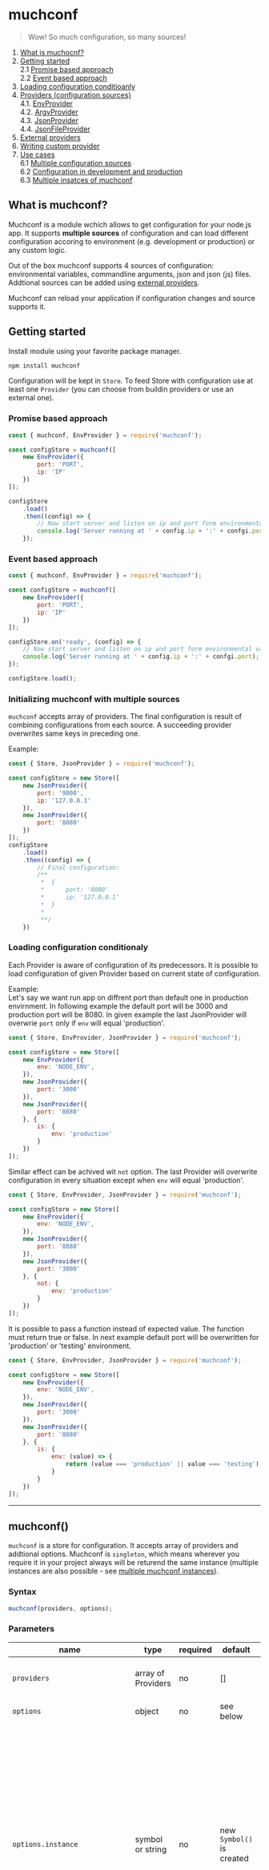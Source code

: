 # muchconf 
> Wow! So much configuration, so many sources!

1. [What is muchocnf?](#What%20is%20muchconf?)
2. [Getting started](#Getting%20started)  
    2.1 [Promise based approach](#Promise%20based%20approach:)  
    2.2 [Event based approach](#Event%20based%20approach)
3. [Loading configuration conditioanly]()
4. [Providers (configuration sources)](#Providers%20\(configuration%20sources\))  
    4.1. [EnvProvider](#EnvProvider)  
    4.2. [ArgvProvider](#ArgvProvider)  
    4.3. [JsonProvider](#JsonProvider)  
    4.4. [JsonFileProvider](#JsonFileProvider)
4. [External providers](#External%20providers)
5. [Writing custom provider]()
6. [Use cases]()  
    6.1 [Multiple configuration sources]()  
    6.2 [Configuration in development and production]()  
    6.3 [Multiple insatces of muchconf]()


## What is muchconf?
Muchconf is a module wchich allows to get configuration for your node.js app. It supports **multiple sources** of configuration and can load different configuration accoring to environment (e.g. development or production) or any custom logic.

Out of the box muchconf supports 4 sources of configuration: environmental variables, commandline arguments, json and json (js) files. Addtional sources can be added using [external providers](#External%20providers).

Muchconf can reload your application if configuration changes and source supports it.

## Getting started
Install module using your favorite package manager.
```bash
npm install muchconf
```
Configuration will be kept in `Store`. To feed Store with configuration use at least one `Provider` (you can choose from buildin providers or use an external one). 

### Promise based approach
```js
const { muchconf, EnvProvider } = require('muchconf');

const configStore = muchconf([
    new EnvProvider({
        port: 'PORT',
        ip: 'IP'
    })
]);

configStore
    .load()
    .then((config) => {
        // Now start server and listen on ip and port form environmental variables
        console.log('Server running at ' + config.ip + ':' + confgi.port);
    });
```
### Event based approach
```js
const { muchconf, EnvProvider } = require('muchconf');

const configStore = muchconf([
    new EnvProvider({
        port: 'PORT',
        ip: 'IP'
    })
]);

configStore.on('ready', (config) => {
    // Now start server and listen on ip and port form environmental variables
    console.log('Server running at ' + config.ip + ':' + confgi.port);
});

configStore.load();
```






### Initializing muchconf with multiple sources
`muchconf` accepts array of providers. The final configuration is result of combining configurations from each source. A succeeding provider overwrites same keys in preceding one.

Example:
```js
const { Store, JsonProvider } = require('muchconf');

const configStore = new Store([
    new JsonProvider({
        port: '9000',
        ip: '127.0.0.1'
    }),
    new JsonProvider({
        port: '8080'
    })
]);
configStore
    .load()
    .then((config) => {
        // Final configuration:
        /**
         *  {
         *      port: '8080'
         *      ip: '127.0.0.1'
         *  } 
         * 
         **/
    })
```




### Loading configuration conditionaly
Each Provider is aware of configuration of its predecessors. It is possible to load configuration of given Provider based on current state of configuration.

Example:  
Let's say we want run app on diffrent port than default one in production envirnment. In following example the default port will be 3000 and production port will be 8080. In given example the last JsonProvider will overwrie `port` only if `env` will equal 'production'.

```js
const { Store, EnvProvider, JsonProvider } = require('muchconf');

const configStore = new Store([
    new EnvProvider({
        env: 'NODE_ENV',
    }),
    new JsonProvider({
        port: '3000'
    }),
    new JsonProvider({
        port: '8080'
    }, {
        is: {
            env: 'production'
        }
    })
]);
```
Similar effect can be achived wit `not` option. The last Provider will overwrite configuration in every situation except when `env` will equal 'production'.

```js
const { Store, EnvProvider, JsonProvider } = require('muchconf');

const configStore = new Store([
    new EnvProvider({
        env: 'NODE_ENV',
    }),
    new JsonProvider({
        port: '8080'
    }),
    new JsonProvider({
        port: '3000'
    }, {
        not: {
            env: 'production'
        }
    })
]);
```

It is possible to pass a function instead of expected value. The function must return true or false. In next example default port will be overwritten for 'production' or 'testing' environment.

```js
const { Store, EnvProvider, JsonProvider } = require('muchconf');

const configStore = new Store([
    new EnvProvider({
        env: 'NODE_ENV',
    }),
    new JsonProvider({
        port: '3000'
    }),
    new JsonProvider({
        port: '8080'
    }, {
        is: {
            env: (value) => {
                return (value === 'production' || value === 'testing');
            }
        }
    })
]);
```




----------------------




## muchconf()
`muchconf` is a store for configuration. It accepts array of providers and addtional options. Muchconf is `singleton`, which means wherever you require it in your project always will be returend the same instance (multiple instances are also possible - see [multiple muchconf instances]()).

### Syntax
```js
muchconf(providers, options);
```

### Parameters
| name                              | type                  | required  | default                   | description                                       |
|-----------------------------------|-----------------------|-----------|---------------------------|---------------------------------------------------|
|`providers`                        | array of Providers    | no        | []                        | Providers of configuration to feed the store      |
| `options`                         | object                | no        | see below                 |   options for muchconf                            |
| `options.instance`                | symbol or string      | no        | new `Symbol()` is created | Each instance of muchconf is idetified by unique key. By default muchconf creates its key by its self. If more than one instance of muchconf is required it can be created by passing custom `instance` key. The same key must by used later to refer to this instance.
| `options.allowNullOrUndefined`    | boolean               | no        | `false`                   | Should `null` or `undefined` be treated as a proper value. If set to false (default behavior) `null` or `undefined` won't overwrite existing configuration.                                                                                            |

### Returns
Instance of configuration store. 

### Methods

#### `load` 
Loads configuration from store. I returns promise, wchich resolves to configuration object. 

Syntax:
```js
configStore
    .load()
    .then((config) => {
        // configuration is avalivle here
    });
``` 

#### `get`
Retruns configuration from store.

Syntax:
```js
let config = congiStore.get();
```

#### `getSymbol`
Returns unique key of instance.

Syntax:
```js
configStore.getSymbol();
```

### Events
Muchconf store is an instance of EventEmitter. During its lifecycle couple events are emitted.
| Event name    | Description                                                          |
|---------------|----------------------------------------------------------------------|
| `ready`       | Fired after store initialization and when final configuration is ready. `ready` event is fired only once in store lifecycle.
| `loaded`      | Fired whenever new configuration is ready. It is fired both after store initializan and after configuration update.
| `update`      | Fired after configuration update.
| `error`       | Fired whenever error occures. 


Event cycle:
| state \ event name | ready | loaded | update |
|---------------|:-------:|:--------:|:--------:|
| Instace of muchconf initialaized and configuration is ready | __yes__ | __yes__ | no |
| Configuration has been updated | no | __yes__ | __yes__ |

---------
## Class: Provider
Each configuration provider extends this class. Provider is an instace of EventEmitter.

```js
new Provider(options);
```
### Parameters:
| name         | type     | required  | default          | description                                       |
|--------------|----------|-----------|------------------|---------------------------------------------------|
| `options`      | object   | no        | see below        | options for provider                              |
| `options.castNumbers` | boolean | no | false | if possible, strings will be converted to number, e.g. '2' will be 2 |
| `options.convertTrueFalseStrings` | boolean | no | false | strings like 'true' or 'false' will be converted to boolean |
| `options.cutQuotations` | boolean | no | false | double quotation marks form beggining and ending of string will be cut off. E.g. '"some value"' will be 'some value' |
| `options.not` | object | no | undefined | |
| `options.is` | object | no  | undefined | |

### Methods
#### `enableWatching`
Sets watch property to true. Tells muchconf that Provider supports configuration watching.

_Syntax:_
```js
provider.enableWatching();
```
#### `parse`
If possible and enabled in options passed to provider transforms configuration value. 

_Syntax:_
```js
provider.parse(value);
```
_Returns:_  
Parsed value if it was possible in other case original one.


#### `castNumber`
If possible converts number-like value to number. 

_Syntax:_
```js
provider.castNumber(value);
```
_Returns:_  
Parsed value if it was possible in other case original one.
#### `convertTrueFalseString`
If possible converts strings like "true" or "false" to its boolean equivalent. It is case insensitive.

_Syntax:_
```js
provider.convertTrueFalseString(value);
```
_Returns:_  
Parsed value if it was possible in other case original one.
#### `cutQuotations`
If possible trims quotation marks from string.

_Syntax:_
```js
provider.cutQuotations(value);
```
_Returns:_  
Parsed value if it was possible in other case original one.

#### `load`
Loads configuration. It should be implemented in custom provider. If not it will always resolve to empty configuration.

_Syntax:_
```js
provider.laod();
```
_Returns:_  
Promise which resolves to configuration object.

## Built in providers (configuration sources)
Provider represents source of configuration. Muchconf has 4 build in providers and supports external providers. Out of the box muchconf can get configuration form environmental variables, command line arguments, JSON or JSON file.

Buildin providers:
1) [EnvProvider](###EnvProvider) - environmental variables
2) [ArgvProvider](###ArgvProvider) - command line arguments
3) [JsonProvider](###JsonProvider) - JSON (or javascript object)
4) [JsonFileProvider](###JsonFileProvider) - JSON file

### EnvProvider
EnvProvider gets configuration form environmental varialbes in OS.

#### Syntax
```js
new EnvProvider(configurationMap, providerOptions)
```
#### Parameters
`configurationMap` _{object}_ object representing configuration. It could be nested or include arrays. Each value will be replaced with value of ENV variable with that name.

`providerOptions` {object} ___optional___ common options for provider. See [Provider](##Provider) section

Example:
```js
const { Store, EnvProvider } = require('muchconf');

const configStore = new Store([
    new EnvProvider({
        env: 'NODE_ENV',
        port: 'PORT',
        mongo: {
            uri: 'MONGO_URI',
            port: 'MONGO_PORT',
            dbName: 'MONGO_DATABASE_NAME'
        },
        apiEndpoints: ['API_ENDPOINT_MAIN', 'API_ENDPOINT_BACKUP']
    })
]);
```
EnvProvider will map environmental variables to configuration keys. Final configuration could look like this:
```js
    {
        env: 'production',
        port: '9000',
        mongo: {
            uri: 'mongo://localhost',
            port: '27017',
            dbName: 'AppDatabase'
        },
        apiEndpoints: ['https://main.api.example', 'https://backup.api.example']
    }
```
#### ArgvProvider
ArgvProvider gets configuration from command line arguments in format `--name-of-option <value>`.

#### Syntax
```js
new ArgvProvider(configurationMap, providerOptions)
```
#### Parameters
`configurationMap` _{object}_ object representing configuration. It could be nested or include arrays. Each value will be replaced with value of option with that name preceded with double dash.

`providerOptions` {object} ___optional___ common options for provider. See [Provider](##Provider) section

Example:
```js
const { Store, ArgvProvider } = require('muchconf');

const configStore = new Store([
    new ArgvProvider({
        env: 'env',
        port: 'port',
        mongo: {
            uri: 'mongo-uri',
            port: 'mongo-port'
        }
    })
]);
```
If we run app with command like this:
```bash
node app.js --env production --port 9000 --mongo-uri mongo://localhost --mongo-port 27017
```
It will result with configuration:
```js
    {
        env: 'production',
        port: '9000',
        mongo: {
            uri: 'mongo://localhost',
            port: '27017'
        },
    }
```

#### JsonProvider
JsonProvider accepts JSON or JS object as configuration

#### Syntax
```js
new JsonProvider(json, providerOptions)
```
#### Parameters
`json` _{object}_ object with configuration

`providerOptions` {object} ___optional___ common options for provider. See [Provider](##Provider) section

Example:
```js
const { Store, JsonProvider } = require('muchconf');

const configStore = new Store([
    new JsonProvider({
        env: 'production',
        port: 9000,
        mongo: {
            uri: 'mongo://localhost',
            port: 27017
        }
    })
]);
```

#### JsonFileProvider
JsonFileProvider will import JSON or JS file with configuration. 

#### Syntax
```js
new JsonFileProvider(filePath, providerOptions)
```
#### Parameters
`filePath` {string} path to file with configuration

`providerOptions` {object} ___optional___ common options for provider. See [Provider](##Provider) section

Example:
```js
const { Store, JsonFileProvider } = require('muchconf');

const configStore = new Store([
    new JsonProvider('/app/config/configuration.json')
]);
```




## External providers
Here is list of external providers.

| Configuration source | Link                           | Description                    |
| -------------------- |--------------------------------| -------------------------------|
| consul               |[kmoskwiak/muchconf-consul-provider](https://github.com/kmoskwiak/muchconf-consul-provider) | Imports configuration from consul KV store. Support for configuration reloading. |





## Writing custom provider
By itself Provider is not very usefull, it will always return empty configuration :). Provider class allows to create custom providers.

The simplest custom provider extends `Provider` class and expose method `load`. Here is an example of provider, which always returns `{ awsome: true }` configuration.

```js
const { Provider } = require('muchconf');

class AwsomeProvider extends Provider {
    constructor(commonOptions) {
        super(commonOptions);
        this.myConfiguration = {
            awsome: true
        };
    }

    load() {
        return Promise.resolve(this.myConfiguration);
    }
}
```
To take advantage of `Provider` parsing function method `parse` must be explicitly called on value. 

```js
const { Provider } = require('muchconf');

class AwsomeProvider extends Provider {
    constructor(commonOptions) {
        super(commonOptions);

        this.myConfiguration = {
            awsome: 'TRUE',
            port: '9000'
        };
    }

    load() {
        let configuration = {};
        for(let key in this.myConfiguration) {
            configuration[key] = this.parse(this.myConfiguration[key]);
        }
        return Promise.resolve(configuration);
    }
}
```
In above example, if AsomeProvider will be called with options `{ castNumber: true, convertTrueFalseStrings: true }` values `'TRUE'` and `'9000'` will be converted to `true` and `9000` accordingly.

Provider can emit `update` event when configuration changes. `muchconf` listens for those events and can reload aplication. To enable provider watching method `startWatching` must be called.

```js
const { Provider } = require('muchconf');
const database = require('someDatabase');

class AwsomeProvider extends Provider {
    constructor(commonOptions) {
        super(commonOptions);
        this.db = database.connect();

        this.configuration = {};
        this.enableWatching();
        watchForChanges();
    }

    async getConfiguration() {
        return this.db.select('configuration');
    }

    watchForChanges() {
        setTimeout( async () => {
            let config = await this.db.select('configuration');
            // Make sure that configuration has changed!
            this.configuration = config;
            watchForChanges();
        }, 60000)
    }

    async load() {
        this.configuration = await getConfiguration();
        return Promise.resolve(this.configuration);
    }
}
```




